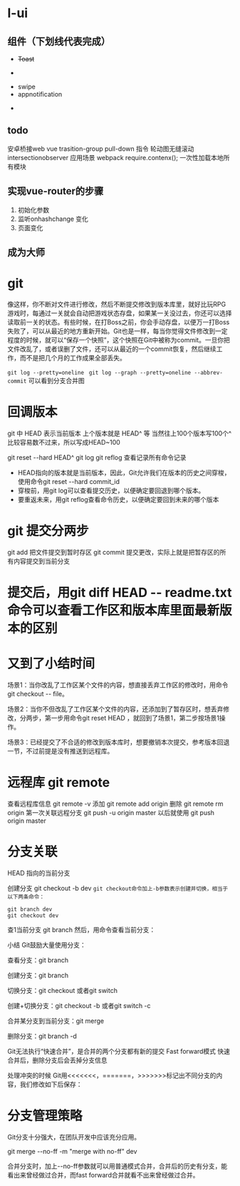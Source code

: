 # l-ui

## 组件（下划线代表完成）
- ~~Toast~~ 
- ~~~Dialog~~~
- swipe
- appnotification
- ~~~icon~~~

## todo
安卓桥接web
vue trasition-group
pull-down 指令
轮动图无缝滚动
intersectionobserver 应用场景
webpack require.contenx(); 一次性加载本地所有模块

## 实现vue-router的步骤
1. 初始化参数
2. 监听onhashchange 变化
3. 页面变化


## 成为大师


# git
像这样，你不断对文件进行修改，然后不断提交修改到版本库里，就好比玩RPG游戏时，每通过一关就会自动把游戏状态存盘，如果某一关没过去，你还可以选择读取前一关的状态。有些时候，在打Boss之前，你会手动存盘，以便万一打Boss失败了，可以从最近的地方重新开始。Git也是一样，每当你觉得文件修改到一定程度的时候，就可以“保存一个快照”，这个快照在Git中被称为commit。一旦你把文件改乱了，或者误删了文件，还可以从最近的一个commit恢复，然后继续工作，而不是把几个月的工作成果全部丢失。

`git log --pretty=oneline`
` git log --graph --pretty=oneline --abbrev-commit` 可以看到分支合并图

# 回调版本
git 中 HEAD 表示当前版本 上个版本就是 HEAD^ 等
当然往上100个版本写100个^比较容易数不过来，所以写成HEAD~100

git reset --hard HEAD^
git log 
git reflog 查看记录所有命令记录

- HEAD指向的版本就是当前版本，因此，Git允许我们在版本的历史之间穿梭，使用命令git reset --hard commit_id
- 穿梭前，用git log可以查看提交历史，以便确定要回退到哪个版本。
- 要重返未来，用git reflog查看命令历史，以便确定要回到未来的哪个版本 

# git 提交分两步
git add 把文件提交到暂时存区
git commit 提交更改，实际上就是把暂存区的所有内容提交到当前分支

# 提交后，用git diff HEAD -- readme.txt命令可以查看工作区和版本库里面最新版本的区别

# 又到了小结时间

场景1：当你改乱了工作区某个文件的内容，想直接丢弃工作区的修改时，用命令git checkout -- file。

场景2：当你不但改乱了工作区某个文件的内容，还添加到了暂存区时，想丢弃修改，分两步，第一步用命令git reset HEAD <file>，就回到了场景1，第二步按场景1操作。

场景3：已经提交了不合适的修改到版本库时，想要撤销本次提交，参考版本回退一节，不过前提是没有推送到远程库。

# 远程库 git remote
查看远程库信息 git remote -v 
添加 git remote add origin <URL>
删除 git remote rm origin
第一次关联远程分支 git push -u origin master
以后就使用 git push origin master

# 分支关联
HEAD 指向的当前分支

创建分支   git checkout -b dev
`git checkout命令加上-b参数表示创建并切换，相当于以下两条命令：`
```
git branch dev
git checkout dev
```
查1当前分支 git branch 然后，用命令查看当前分支：

小结
Git鼓励大量使用分支：

查看分支：git branch

创建分支：git branch <name>

切换分支：git checkout <name>或者git switch <name>

创建+切换分支：git checkout -b <name>或者git switch -c <name>

合并某分支到当前分支：git merge <name>

删除分支：git branch -d <name>

Git无法执行“快速合并”，是合并的两个分支都有新的提交 Fast forward模式
快速合并后，删除分支后会丢掉分支信息

处理冲突的时候
Git用<<<<<<<，=======，>>>>>>>标记出不同分支的内容，我们修改如下后保存：

# 分支管理策略
Git分支十分强大，在团队开发中应该充分应用。

git merge --no-ff -m "merge with no-ff" dev

合并分支时，加上--no-ff参数就可以用普通模式合并，合并后的历史有分支，能看出来曾经做过合并，而fast forward合并就看不出来曾经做过合并。


